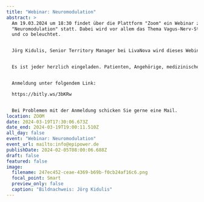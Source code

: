 ```yaml
---
title: "Webinar: Neuromodulation"
abstract: >
  Am 19.03.2024 um 18:30 findet über die Plattform "Zoom" ein Webinar zum Thema
  "Neuromodulation" statt. Dabei wird vor allem das Thema Vagus-Nerv-Stimulator
  und co beleuchtet.


  Jörg Kidulis, Senior Territory Manager bei LivaNova wird dieses Webinar halten.


  Es ist jeder herzlich eingeladen. Patienten, Angehörige, medizinisches Fachpersonal, Interessierte, etc.


  Anmeldung unter folgendem Link:

  https://bitly.ws/3bKRw


  Bei Problemen mit der Anmeldung schicken Sie gerne eine Mail.
location: ZOOM
date: 2024-03-19T17:30:06.673Z
date_end: 2024-03-19T19:00:11.510Z
all_day: false
event: "Webinar: Neuromodulation"
event_url: mailto:info@epipower.de
publishDate: 2024-02-05T08:00:06.688Z
draft: false
featured: false
image:
  filename: 247ec452-ceae-4369-b69b-f0cb24af16c6.png
  focal_point: Smart
  preview_only: false
  caption: "Bildnachweis: Jörg Kidulis"
---
```

